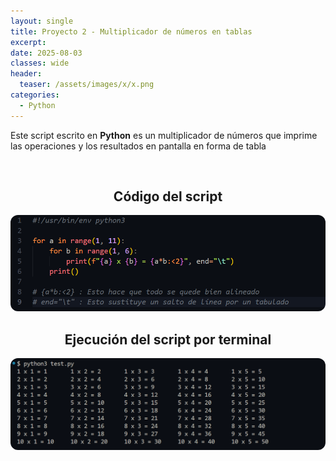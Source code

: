 ```yaml
---
layout: single
title: Proyecto 2 - Multiplicador de números en tablas
excerpt: 
date: 2025-08-03
classes: wide
header:
  teaser: /assets/images/x/x.png
categories:
  - Python
---
```


Este script escrito en **Python** es un multiplicador de números que imprime las operaciones y los resultados en pantalla en forma de tabla

<br>

<h2 align="center"><strong>Código del script</strong></h2>

<p align="center">
  <img src="/assets/images/python/12.png" style="border-radius: 12px;">
</p>

<h2 align="center"><strong>Ejecución del script por terminal</strong></h2>

<p align="center">
  <img src="/assets/images/python/13.png" style="border-radius: 12px;">
</p>
